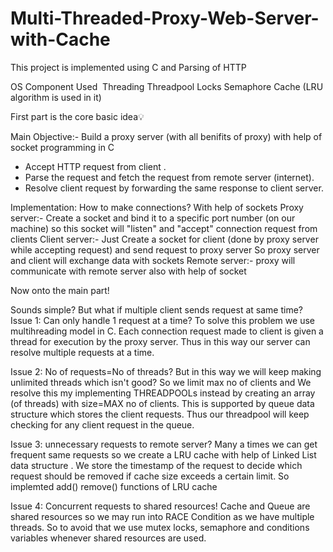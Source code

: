 # Multi-Threaded-Proxy-Web-Server-with-Cache

This project is implemented using C and Parsing of HTTP 

OS Component Used ​
Threading
Threadpool
Locks
Semaphore
Cache (LRU algorithm is used in it)

First part is the core basic idea💡 

Main Objective:- 
Build a proxy server (with all benifits of proxy) 
with help of socket programming in C 
- Accept HTTP request from client .
 - Parse the request and fetch the request from remote server (internet).
-  Resolve client request by forwarding the same response to client server.

Implementation: 
How to make connections? With help of sockets 
Proxy server:- Create a socket and bind it to a specific port number (on our machine) so this socket will "listen" and "accept" connection request from clients 
Client server:- Just Create a socket for client  (done by proxy server while accepting request) and send request to proxy server 
So proxy server and client will exchange data with sockets 
Remote server:- proxy will communicate with remote server also with help of socket

Now onto the main part! 

 
Sounds simple? But what if multiple client sends request at same time? 
Issue 1: Can only handle 1 request at a time?
To solve this problem we use multihreading model in C. Each connection request made to client is given a thread for execution by the proxy server. Thus in this way our server can resolve multiple requests at a time. 

Issue 2: No of requests=No of threads?
But in this way we will keep making unlimited threads which isn't good? So we limit max no of clients and We resolve this my implementing THREADPOOLs instead by creating an array (of threads) with size=MAX no of clients.
This is supported by queue data structure which stores the client requests.
Thus our threadpool will keep checking for any client request in the queue. 


Issue 3: unnecessary requests to remote server? 
Many a times we can get frequent same requests so we create a LRU cache with help of Linked List data structure . We store the timestamp of the request to decide which request should be removed if cache size exceeds a certain limit. 
So implemted add() remove() functions of LRU cache 

Issue 4: Concurrent requests to shared resources!
Cache and Queue are shared resources so we may run into RACE Condition as we have multiple threads. So to avoid that we use mutex locks, semaphore and conditions variables whenever shared resources are used.
